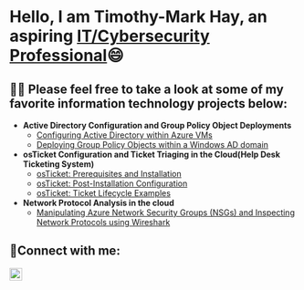 <h1>Hello, I am Timothy-Mark Hay, an aspiring <a href="https://www.linkedin.com/in/cybersecuritim/">IT/Cybersecurity Professional</a>😄</h1>

<h2>👨‍💻 Please feel free to take a look at some of my favorite information technology projects below:</h2>

- <b>Active Directory Configuration and Group Policy Object Deployments</b>
  - [Configuring Active Directory within Azure VMs](https://github.com/cybersecuritim/ad-configuration)
  - [Deploying Group Policy Objects within a Windows AD domain](https://github.com/CyberSecuriTim/ad-gpo-deployment)
- <b>osTicket Configuration and Ticket Triaging in the Cloud(Help Desk Ticketing System)</b>
  - [osTicket: Prerequisites and Installation](https://github.com/CyberSecuriTim/osticket-installation)
  - [osTicket: Post-Installation Configuration](https://github.com/CyberSecuriTim/osticket-post-install-config)
  - [osTicket: Ticket Lifecycle Examples](https://github.com/CyberSecuriTim/osticket-ticket-lifecycle)
- <b>Network Protocol Analysis in the cloud</b>
  - [Manipulating Azure Network Security Groups (NSGs) and Inspecting Network Protocols using Wireshark](https://github.com/CyberSecuriTim/azure-network-protocols)

<h2>🤳Connect with me:</h2>


[<img align="left" alt="Josh | LinkedIn" width="22px" src="https://cdn.jsdelivr.net/npm/simple-icons@v3/icons/linkedin.svg" />][linkedin]


[linkedin]: https://linkedin.com/in/CyberSecuriTim
